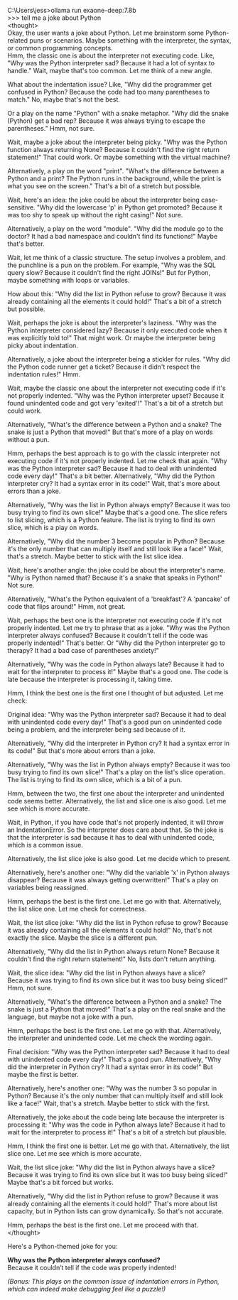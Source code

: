 C:\Users\jess>ollama run exaone-deep:7.8b  
\>\>\> tell me a joke about Python  
\<thought\>  
Okay, the user wants a joke about Python. Let me brainstorm some Python-related puns or scenarios. Maybe something with the interpreter, the syntax, or common programming concepts.  
Hmm, the classic one is about the interpreter not executing code. Like, "Why was the Python interpreter sad? Because it had a lot of syntax to handle." Wait, maybe that's too common. Let me think of a new angle.

What about the indentation issue? Like, "Why did the programmer get confused in Python? Because the code had too many parentheses to match." No, maybe that's not the best.

Or a play on the name "Python" with a snake metaphor. "Why did the snake (Python) get a bad rep? Because it was always trying to escape the parentheses." Hmm, not sure.

Wait, maybe a joke about the interpreter being picky. "Why was the Python function always returning None? Because it couldn't find the right return statement!" That could work. Or maybe something with the virtual machine?

Alternatively, a play on the word "print". "What's the difference between a Python and a print? The Python runs in the background, while the print is what you see on the screen." That's a bit of a stretch but possible.

Wait, here's an idea: the joke could be about the interpreter being case-sensitive. "Why did the lowercase 'p' in Python get promoted? Because it was too shy to speak up without the right casing!" Not sure.

Alternatively, a play on the word "module". "Why did the module go to the doctor? It had a bad namespace and couldn't find its functions!" Maybe that's better.

Wait, let me think of a classic structure. The setup involves a problem, and the punchline is a pun on the problem. For example, "Why was the SQL query slow? Because it couldn't find the right JOINs!" But for Python, maybe something with loops or variables.

How about this: "Why did the list in Python refuse to grow? Because it was already containing all the elements it could hold!" That's a bit of a stretch but possible.

Wait, perhaps the joke is about the interpreter's laziness. "Why was the Python interpreter considered lazy? Because it only executed code when it was explicitly told to!" That might work. Or maybe the interpreter being picky about indentation.

Alternatively, a joke about the interpreter being a stickler for rules. "Why did the Python code runner get a ticket? Because it didn't respect the indentation rules!" Hmm.

Wait, maybe the classic one about the interpreter not executing code if it's not properly indented. "Why was the Python interpreter upset? Because it found unindented code and got very 'exited'!" That's a bit of a stretch but could work.

Alternatively, "What's the difference between a Python and a snake? The snake is just a Python that moved!" But that's more of a play on words without a pun.

Hmm, perhaps the best approach is to go with the classic interpreter not executing code if it's not properly indented. Let me check that again. "Why was the Python interpreter sad? Because it had to deal with unindented code every day!" That's a bit better. Alternatively, "Why did the Python interpreter cry? It had a syntax error in its code!" Wait, that's
more about errors than a joke.

Alternatively, "Why was the list in Python always empty? Because it was too busy trying to find its own slice!" Maybe that's a good one. The slice refers to list slicing, which is a Python feature. The list is trying to find its own slice, which is a play on words.

Alternatively, "Why did the number 3 become popular in Python? Because it's the only number that can multiply itself and still look like a face!" Wait, that's a stretch. Maybe better to stick with the list slice idea.

Wait, here's another angle: the joke could be about the interpreter's name. "Why is Python named that? Because it's a snake that speaks in Python!" Not sure.

Alternatively, "What's the Python equivalent of a 'breakfast'? A 'pancake' of code that flips around!" Hmm, not great.

Wait, perhaps the best one is the interpreter not executing code if it's not properly indented. Let me try to phrase that as a joke. "Why was the Python interpreter always confused? Because it couldn't tell if the code was properly indented!" That's better. Or "Why did the Python interpreter go to therapy? It had a bad case of parentheses anxiety!"

Alternatively, "Why was the code in Python always late? Because it had to wait for the interpreter to process it!" Maybe that's a good one. The code is late because the interpreter is processing it, taking time.

Hmm, I think the best one is the first one I thought of but adjusted. Let me check:

Original idea: "Why was the Python interpreter sad? Because it had to deal with unindented code every day!" That's a good pun on unindented code being a problem, and the interpreter being sad because of it.

Alternatively, "Why did the interpreter in Python cry? It had a syntax error in its code!" But that's more about errors than a joke.

Alternatively, "Why was the list in Python always empty? Because it was too busy trying to find its own slice!" That's a play on the list's slice operation. The list is trying to find its own slice, which is a bit of a pun.

Hmm, between the two, the first one about the interpreter and unindented code seems better. Alternatively, the list and slice one is also good. Let me see which is more accurate.

Wait, in Python, if you have code that's not properly indented, it will throw an IndentationError. So the interpreter does care about that. So the joke is that the interpreter is sad because it has to deal with unindented code, which is a common issue.

Alternatively, the list slice joke is also good. Let me decide which to present.

Alternatively, here's another one: "Why did the variable 'x' in Python always disappear? Because it was always getting overwritten!" That's a play on variables being reassigned.

Hmm, perhaps the best is the first one. Let me go with that. Alternatively, the list slice one. Let me check for correctness.

Wait, the list slice joke: "Why did the list in Python refuse to grow? Because it was already containing all the elements it could hold!" No, that's not exactly the slice. Maybe the slice is a different pun.

Alternatively, "Why did the list in Python always return None? Because it couldn't find the right return statement!" No, lists don't return anything.

Wait, the slice idea: "Why did the list in Python always have a slice? Because it was trying to find its own slice but it was too busy being sliced!" Hmm, not sure.

Alternatively, "What's the difference between a Python and a snake? The snake is just a Python that moved!" That's a play on the real snake and the language, but maybe not a joke with a pun.

Hmm, perhaps the best is the first one. Let me go with that. Alternatively, the interpreter and unindented code. Let me check the wording again.

Final decision: "Why was the Python interpreter sad? Because it had to deal with unindented code every day!" That's a good pun. Alternatively, "Why did the interpreter in Python
cry? It had a syntax error in its code!" But maybe the first is better.

Alternatively, here's another one: "Why was the number 3 so popular in Python? Because it's the only number that can multiply itself and still look like a face!" Wait, that's a stretch. Maybe better to stick with the first.

Alternatively, the joke about the code being late because the interpreter is processing it: "Why was the code in Python always late? Because it had to wait for the interpreter to process it!" That's a bit of a stretch but plausible.

Hmm, I think the first one is better. Let me go with that. Alternatively, the list slice one. Let me see which is more accurate.

Wait, the list slice joke: "Why did the list in Python always have a slice? Because it was trying to find its own slice but it was too busy being sliced!" Maybe that's a bit forced but works.

Alternatively, "Why did the list in Python refuse to grow? Because it was already containing all the elements it could hold!" That's more about list capacity, but in Python lists can grow dynamically. So that's not accurate.

Hmm, perhaps the best is the first one. Let me proceed with that.  
\<\/thought\>

Here's a Python-themed joke for you:

**Why was the Python interpreter always confused?**  
Because it couldn’t tell if the code was properly indented!

*(Bonus: This plays on the common issue of indentation errors in Python, which can indeed make debugging feel like a puzzle!)*
